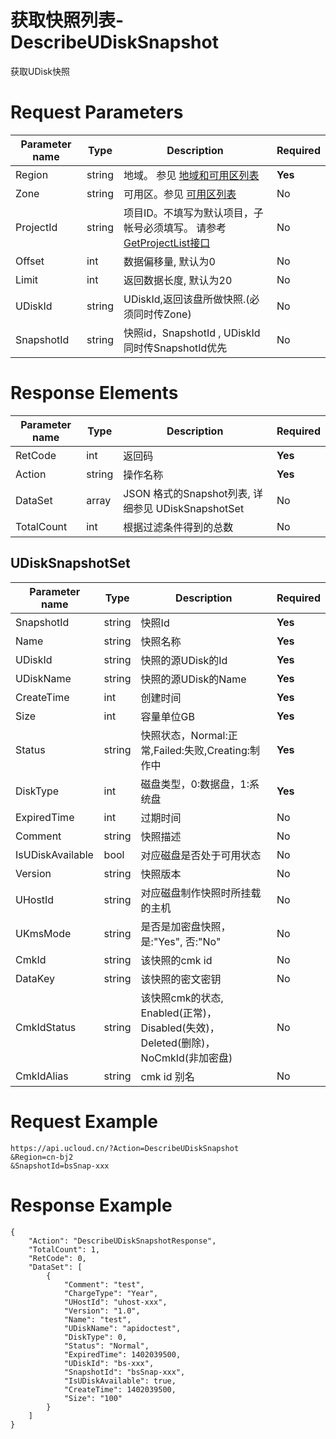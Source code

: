 # 获取快照列表-DescribeUDiskSnapshot

获取UDisk快照

# Request Parameters
|Parameter name|Type|Description|Required|
|---|---|---|---|
|Region|string|地域。 参见 [地域和可用区列表](api/summary/regionlist)|**Yes**|
|Zone|string|可用区。参见 [可用区列表](api/summary/regionlist)|No|
|ProjectId|string|项目ID。不填写为默认项目，子帐号必须填写。 请参考[GetProjectList接口](api/summary/get_project_list)|No|
|Offset|int|数据偏移量, 默认为0|No|
|Limit|int|返回数据长度, 默认为20|No|
|UDiskId|string|UDiskId,返回该盘所做快照.(必须同时传Zone)|No|
|SnapshotId|string|快照id，SnapshotId , UDiskId 同时传SnapshotId优先|No|

# Response Elements
|Parameter name|Type|Description|Required|
|---|---|---|---|
|RetCode|int|返回码|**Yes**|
|Action|string|操作名称|**Yes**|
|DataSet|array|JSON 格式的Snapshot列表, 详细参见 UDiskSnapshotSet|No|
|TotalCount|int|根据过滤条件得到的总数|No|

## UDiskSnapshotSet
|Parameter name|Type|Description|Required|
|---|---|---|---|
|SnapshotId|string|快照Id|**Yes**|
|Name|string|快照名称|**Yes**|
|UDiskId|string|快照的源UDisk的Id|**Yes**|
|UDiskName|string|快照的源UDisk的Name|**Yes**|
|CreateTime|int|创建时间|**Yes**|
|Size|int|容量单位GB|**Yes**|
|Status|string|快照状态，Normal:正常,Failed:失败,Creating:制作中|**Yes**|
|DiskType|int|磁盘类型，0:数据盘，1:系统盘|**Yes**|
|ExpiredTime|int|过期时间|No|
|Comment|string|快照描述|No|
|IsUDiskAvailable|bool|对应磁盘是否处于可用状态|No|
|Version|string|快照版本|No|
|UHostId|string|对应磁盘制作快照时所挂载的主机|No|
|UKmsMode|string|是否是加密盘快照，是:"Yes", 否:"No"|No|
|CmkId|string|该快照的cmk id|No|
|DataKey|string|该快照的密文密钥|No|
|CmkIdStatus|string|该快照cmk的状态, Enabled(正常)，Disabled(失效)，Deleted(删除)，NoCmkId(非加密盘)|No|
|CmkIdAlias|string|cmk id 别名|No|

# Request Example
```
https://api.ucloud.cn/?Action=DescribeUDiskSnapshot
&Region=cn-bj2
&SnapshotId=bsSnap-xxx
```

# Response Example
```
{
    "Action": "DescribeUDiskSnapshotResponse", 
    "TotalCount": 1, 
    "RetCode": 0, 
    "DataSet": [
        {
            "Comment": "test", 
            "ChargeType": "Year", 
            "UHostId": "uhost-xxx", 
            "Version": "1.0", 
            "Name": "test", 
            "UDiskName": "apidoctest", 
            "DiskType": 0, 
            "Status": "Normal", 
            "ExpiredTime": 1402039500, 
            "UDiskId": "bs-xxx", 
            "SnapshotId": "bsSnap-xxx", 
            "IsUDiskAvailable": true, 
            "CreateTime": 1402039500, 
            "Size": "100"
        }
    ]
}
```

